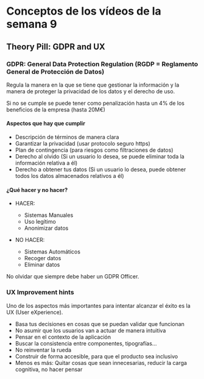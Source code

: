 # Conceptos de los vídeos de la semana 9

## Theory Pill: GDPR and UX

### GDPR: General Data Protection Regulation (RGDP = Reglamento General de Protección de Datos)
Regula la manera en la que se tiene que gestionar la información y la manera de proteger la privacidad de los datos y el derecho de uso.

Si no se cumple se puede tener como penalización hasta un 4% de los beneficios de la empresa (hasta 20M€)

#### Aspectos que hay que cumplir

- Descripción de términos de manera clara
- Garantizar la privacidad (usar protocolo seguro https)
- Plan de contingencia (para riesgos como filtraciones de datos)
- Derecho al olvido (Si un usuario lo desea, se puede eliminar toda la información relativa a él)
- Derecho a obtener tus datos (Si un usuario lo desea, puede obtener todos los datos almacenados relativos a él)

#### ¿Qué hacer y no hacer?

- HACER:
    - Sistemas Manuales
    - Uso legítimo 
    - Anonimizar datos

- NO HACER:
    - Sistemas Automáticos
    - Recoger datos
    - Eliminar datos

No olvidar que siempre debe haber un GDPR Officer.

### UX Improvement hints
Uno de los aspectos más importantes para intentar alcanzar el éxito es la UX (User eXperience).

- Basa tus decisiones en cosas que se puedan validar que funcionan
- No asumir que los usuarios van a actuar de manera intuitiva
- Pensar en el contexto de la aplicación
- Buscar la consistencia entre componentes, tipografías...
- No reinventar la rueda
- Construir de forma accesible, para que el producto sea inclusivo
- Menos es más: Quitar cosas que sean innecesarias, reducir la carga cognitiva, no hacer pensar
